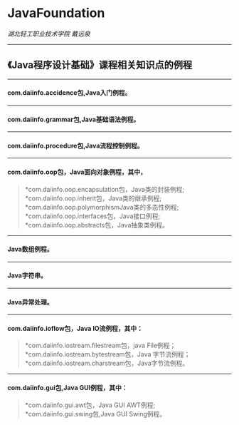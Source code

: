 #  JavaFoundation  
_湖北轻工职业技术学院 戴远泉_
****
## 《Java程序设计基础》课程相关知识点的例程  
****
#### com.daiinfo.accidence包,Java入门例程。 
****
#### com.daiinfo.grammar包,Java基础语法例程。
****
#### com.daiinfo.procedure包,Java流程控制例程。
****
#### com.daiinfo.oop包，Java面向对象例程，其中，      
>*com.daiinfo.oop.encapsulation包，Java类的封装例程;  
>*com.daiinfo.oop.inherit包，Java类的继承例程;    
>*com.daiinfo.oop.polymorphismJava类的多态性例程;    
>*com.daiinfo.oop.interfaces包，Java接口例程;  
>*com.daiinfo.oop.abstracts包，Java抽象类例程。
****
#### Java数组例程。 
****
#### Java字符串。  
****
#### Java异常处理。
****
#### com.daiinfo.ioflow包，Java IO流例程，其中：  
>*com.daiinfo.iostream.filestream包，java File例程；  
>*com.daiinfo.iostream.bytestream包，Java 字节流例程；  
>*com.daiinfo.iostream.charstream包，Java字节流例程。 
****
#### com.daiinfo.gui包,Java GUI例程，其中：
>*com.daiinfo.gui.awt包，Java GUI AWT例程;  
>*com.daiinfo.gui.swing包,Java GUI Swing例程。
